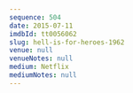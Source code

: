 ```yaml
---
sequence: 504
date: 2015-07-11
imdbId: tt0056062
slug: hell-is-for-heroes-1962
venue: null
venueNotes: null
medium: Netflix
mediumNotes: null
---
```

